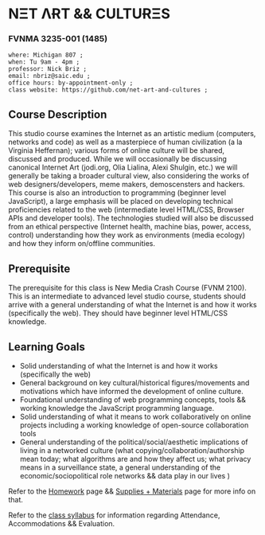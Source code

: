 # NΞT ΛɌT && CULTUɌΞS
### FVNMA 3235-001 (1485)

```
where: Michigan 807 ;
when: Tu 9am - 4pm ;
professor: Nick Briz ;
email: nbriz@saic.edu ;
office hours: by-appointment-only ;
class website: https://github.com/net-art-and-cultures ;
```

## Course Description

This studio course examines the Internet as an artistic medium (computers, networks and code) as well as a masterpiece of human civilization (a la Virginia Heffernan); various forms of online culture will be shared, discussed and produced. While we will occasionally be discussing canonical Internet Art (jodi.org, Olia Lialina, Alexi Shulgin, etc.) we will generally be taking a broader cultural view, also considering the works of web designers/developers, meme makers, demoscensters and hackers. This course is also an introduction to programming (beginner level JavaScript), a large emphasis will be placed on developing technical proficiencies related to the web (intermediate level HTML/CSS, Browser APIs and developer tools). The technologies studied will also be discussed from an ethical perspective (Internet health, machine bias, power, access, control) understanding how they work as environments (media ecology) and how they inform on/offline communities.

## Prerequisite

The prerequisite for this class is New Media Crash Course (FVNM 2100). This is an intermediate to advanced level studio course, students should arrive with a general understanding of what the Internet is and how it works (specifically the web). They should have beginner level HTML/CSS knowledge.


## Learning Goals

- Solid understanding of what the Internet is and how it works (specifically the web)
- General background on key cultural/historical figures/movements and motivations which have informed the development of online culture.
- Foundational understanding of web programming concepts, tools && working knowledge the JavaScript programming language.
- Solid understanding of what it means to work collaboratively on online projects including a working knowledge of open-source collaboration tools
- General understanding of the political/social/aesthetic implications of living in a networked culture (what copying/collaboration/authorship mean today; what algorithms are and how they affect us; what privacy means in a surveillance state, a general understanding of the economic/sociopolitical role networks && data play in our lives )

Refer to the [Homework](homework.md) page && [Supplies + Materials](supplies.md) page for more info on that.

Refer to the [class syllabus](nbriz_FA19_net-art-and-cultures-syllabus.pdf) for information regarding Attendance, Accommodations && Evaluation.
